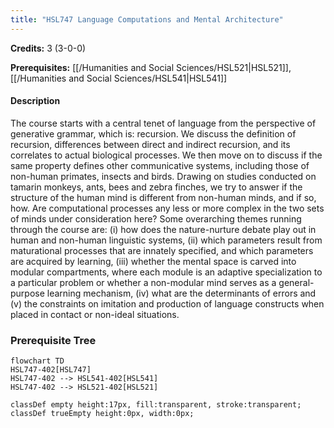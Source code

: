 ```yaml
---
title: "HSL747 Language Computations and Mental Architecture"
---
```

**Credits:** 3 (3-0-0)

**Prerequisites:** [[/Humanities and Social Sciences/HSL521|HSL521]], [[/Humanities and Social Sciences/HSL541|HSL541]]

#### Description
The course starts with a central tenet of language from the perspective of generative grammar, which is: recursion. We discuss the definition of recursion, differences between direct and indirect recursion, and its correlates to actual biological processes. We then move on to discuss if the same property defines other communicative systems, including those of non-human primates, insects and birds. Drawing on studies conducted on tamarin monkeys, ants, bees and zebra finches, we try to answer if the structure of the human mind is different from non-human minds, and if so, how. Are computational processes any less or more complex in the two sets of minds under consideration here? Some overarching themes running through the course are: (i) how does the nature-nurture debate play out in human and non-human linguistic systems, (ii) which parameters result from maturational processes that are innately specified, and which parameters are acquired by learning, (iii) whether the mental space is carved into modular compartments, where each module is an adaptive specialization to a particular problem or whether a non-modular mind serves as a general-purpose learning mechanism, (iv) what are the determinants of errors and (v) the constraints on imitation and production of language constructs when placed in contact or non-ideal situations.

### Prerequisite Tree

```mermaid
flowchart TD
HSL747-402[HSL747]
HSL747-402 --> HSL541-402[HSL541]
HSL747-402 --> HSL521-402[HSL521]

classDef empty height:17px, fill:transparent, stroke:transparent;
classDef trueEmpty height:0px, width:0px;
```